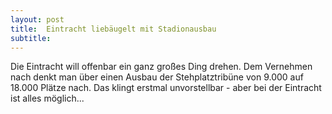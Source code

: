 ```yaml
---
layout: post
title:  Eintracht liebäugelt mit Stadionausbau
subtitle:  
---
```


Die Eintracht will offenbar ein ganz großes Ding drehen. Dem Vernehmen nach denkt man über einen Ausbau der Stehplatztribüne von 9.000 auf 18.000 Plätze nach. Das klingt erstmal unvorstellbar - aber bei der Eintracht ist alles möglich...


